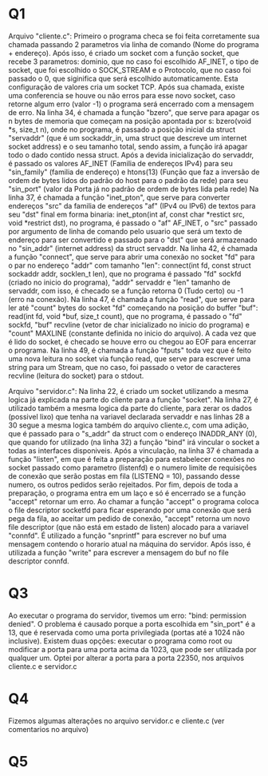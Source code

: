# Q1

Arquivo "cliente.c":
Primeiro o programa checa se foi feita corretamente sua chamada passando 2 parametros via linha de comando (Nome do programa + endereço). Após isso, é criado um socket com a função socket, que recebe 3 parametros: dominio, que no caso foi escolhido AF_INET, o tipo de socket, que foi escolhido o SOCK_STREAM e o Protocolo, que no caso foi passado o 0, que siginifica que será escolhido automaticamente. Esta configuração de valores cria um socket TCP. Após sua chamada, existe uma conferencia se houve ou não erros para esse novo socket, caso retorne algum erro (valor -1) o programa será encerrado com a mensagem de erro.
Na linha 34, é chamada a função "bzero", que serve para apagar os n bytes de memoria que começam na posição apontada por s: bzero(void *s, size_t n), onde no programa, é passado a posição inicial da struct "servaddr" (que é um sockaddr_in, uma struct que descreve um internet socket address) e o seu tamanho total, sendo assim, a função irá apagar todo o dado contido nessa struct.
Após a devida inicialização do servaddr, é passado os valores AF_INET (Familia de endereços IPv4) para seu "sin_family" (familia de endereço) e htons(13) (Função que faz a inversão de ordem de bytes lidos do padrão do host para o padrão da rede) para seu "sin_port" (valor da Porta já no padrão de ordem de bytes lida pela rede)
Na linha 37, é chamada a função "inet_pton", que serve para converter endereços "src" da familia de endereços "af" (IPv4 ou IPv6) de textos para seu "dst" final em forma binaria: inet_pton(int af, const char *restict src, void *restrict dst), no programa, é passado o "af" AF_INET, o "src" passado por argumento de linha de comando pelo usuario que será um texto de endereço para ser convertido e passado para o "dst" que será armazenado no "sin_addr" (internet address) da struct servaddr.
Na linha 42, é chamada a função "connect", que serve para abrir uma conexão no socket "fd" para o par no endereço "addr" com tamanho "len": connect(int fd, const struct sockaddr addr, socklen_t len), que no programa é passado "fd" sockfd (criado no inicio do programa), "addr" servaddr e "len" tamanho de servaddr, com isso, é checado se a função retorna 0 (Tudo certo) ou -1 (erro na conexão).
Na linha 47, é chamada a função "read", que serve para ler até "count" bytes do socket "fd" começando na posição do buffer "buf": read(int fd, void *buf, size_t count), que no programa, é passado o "fd" sockfd, "buf" recvline (vetor de char inicializado no inicio do programa) e "count" MAXLINE (constante definida no inicio do arquivo). A cada vez que é lido do socket, é checado se houve erro ou chegou ao EOF para encerrar o programa.
Na linha 49, é chamada a função "fputs" toda vez que é feito uma nova leitura no socket via função read, que serve para escrever uma string para um Stream, que no caso, foi passado o vetor de caracteres recvline (leitura do socket) para o stdout.

Arquivo "servidor.c":
Na linha 22, é criado um socket utilizando a mesma logica já explicada na parte do cliente para a função "socket".
Na linha 27, é utilizado também a mesma logica da parte do cliente, para zerar os dados (possivel lixo) que tenha na variavel declarada servaddr e nas linhas 28 a 30 segue a mesma logica também do arquivo cliente.c, com uma adição, que é passado para o "s_addr" da struct com o endereço INADDR_ANY (0), que quando for utilizado (na linha 32) a função "bind" irá vincular o socket a todas as interfaces disponiveis.
Após a vinculação, na linha 37 é chamada a função "listen", em que é feita a preparação para estabelecer conexões no socket passado como parametro (listenfd) e o numero limite de requisições de conexão que serão postas em fila (LISTENQ = 10), passando desse numero, os outros pedidos serão rejeitados.
Por fim, depois de toda a preparação, o programa entra em um laço e só é encerrado se a função "accept" retornar um erro. Ao chamar a função "accept" o programa coloca o file descriptor socketfd para ficar esperando por uma conexão que será pega da fila, ao aceitar um pedido de conexão, "accept" retorna um novo file descriptor (que não está em estado de listen) alocado para a variavel "connfd". É utilizado a função "snprintf" para escrever no buf uma mensagem contendo o horario atual na máquina do servidor. Após isso, é utilizada a função "write" para escrever a mensagem do buf no file descriptor connfd.

# Q3

Ao executar o programa do servidor, tivemos um erro: "bind: permission denied". O problema é causado porque a porta escolhida em "sin_port" é a 13, que é reservada como uma porta privilegiada (portas até a 1024 não inclusive). Existem duas opções: executar o programa como root ou modificar a porta para uma porta acima da 1023, que pode ser utilizada por qualquer um. Optei por alterar a porta para a porta 22350, nos arquivos cliente.c e servidor.c

# Q4

Fizemos algumas alterações no arquivo servidor.c e cliente.c (ver comentarios no arquivo)

# Q5


